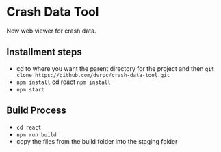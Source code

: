 # Crash Data Tool
New web viewer for crash data.

## Installment steps
* cd to where you want the parent directory for the project and then `git clone https://github.com/dvrpc/crash-data-tool.git`
* `npm install` cd react `npm install`
* `npm start`

## Build Process
* `cd react`
* `npm run build`
* copy the files from the build folder into the staging folder